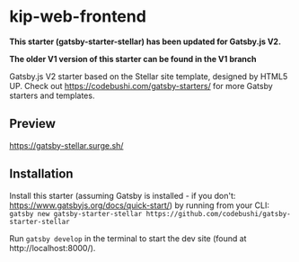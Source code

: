 # kip-web-frontend

**This starter (gatsby-starter-stellar) has been updated for Gatsby.js V2.**

**The older V1 version of this starter can be found in the V1 branch**

Gatsby.js V2 starter based on the Stellar site template, designed by HTML5 UP. Check out https://codebushi.com/gatsby-starters/ for more Gatsby starters and templates.

## Preview

https://gatsby-stellar.surge.sh/

## Installation

Install this starter (assuming Gatsby is installed - if you don't: https://www.gatsbyjs.org/docs/quick-start/) by running from your CLI:
<br>
`gatsby new gatsby-starter-stellar https://github.com/codebushi/gatsby-starter-stellar`

Run `gatsby develop` in the terminal to start the dev site (found at http://localhost:8000/).
